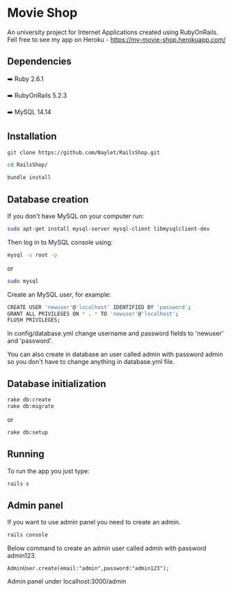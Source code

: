 # Movie Shop
An university project for Internet Applications created using RubyOnRails. 
Fell free to see my app on Heroku - https://my-movie-shop.herokuapp.com/

## Dependencies
:arrow_right: Ruby 2.6.1

:arrow_right: RubyOnRails  5.2.3

:arrow_right: MySQL 14.14

## Installation

``` bash
git clone https://github.com/Naylet/RailsShop.git
```

``` bash
cd RailsShop/
```

``` bash
bundle install
```

## Database creation
If you don't have MySQL on your computer run:

``` bash
sudo apt-get install mysql-server mysql-client libmysqlclient-dev
```
Then log in to MySQL console using:
``` bash
mysql -u root -p
```

or

``` bash
sudo mysql
```

Create an MySQL user, for example:
``` bash
CREATE USER 'newuser'@'localhost' IDENTIFIED BY 'password';
GRANT ALL PRIVILEGES ON * . * TO 'newuser'@'localhost';
FLUSH PRIVILEGES;
```

In config/database.yml change username and password fields to 'newuser' and 'password'. 

You can also create in database an user called admin with password admin so you don't have to change anything in database.yml file.

## Database initialization

``` bash
rake db:create
rake db:migrate
```

or 

``` bash
rake db:setup
```

## Running
To run the app you just type:
``` bash
rails s
```

## Admin panel
If you want to use admin panel you need to create an admin.

``` bash
rails console
```
Below command to create an admin user called admin with password admin123.
``` rails
AdminUser.create(email:"admin",password:"admin123");
```

Admin panel under localhost:3000/admin
